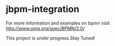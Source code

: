 jbpm-integration
================

For more information and examples on bpmn visit
http://www.omg.org/spec/BPMN/2.0/

This project is under progress.Stay Tuned!
